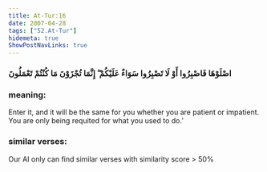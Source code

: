 ```yaml
---
title: At-Tur:16
date: 2007-04-28
tags: ["52.At-Tur"]
hidemeta: true 
ShowPostNavLinks: true 
---
```

### اصْلَوْهَا فَاصْبِرُوا أَوْ لَا تَصْبِرُوا سَوَاءٌ عَلَيْكُمْ ۖ إِنَّمَا تُجْزَوْنَ مَا كُنْتُمْ تَعْمَلُونَ
### meaning: 
Enter it, and it will be the same for you whether you are patient or impatient. You are only being requited for what you used to do.’
### similar verses: 

Our AI only can find similar verses with similarity score > 50% 




